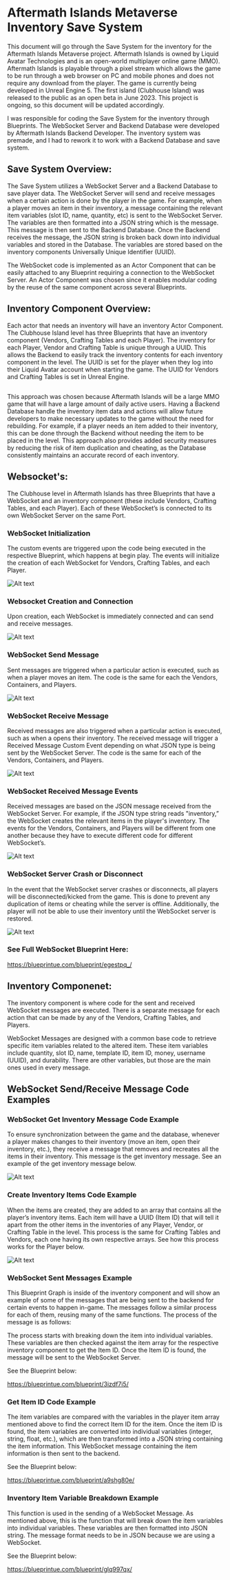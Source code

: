 # Aftermath Islands Metaverse Inventory Save System

This document will go through the Save System for the inventory for the Aftermath Islands Metaverse project. Aftermath Islands is owned by Liquid Avatar Technologies and is an open-world multiplayer online game (MMO). Aftermath Islands is playable through a pixel stream which allows the game to be run through a web browser on PC and mobile phones and does not require any download from the player. The game is currently being developed in Unreal Engine 5. The first island (Clubhouse Island) was released to the public as an open beta in June 2023. This project is ongoing, so this document will be updated accordingly.

I was responsible for coding the Save System for the inventory through Blueprints. The WebSocket Server and Backend Database were developed by Aftermath Islands Backend Developer. The inventory system was premade, and I had to rework it to work with a Backend Database and save system. 

## Save System Overview:

The Save System utilizes a WebSocket Server and a Backend Database to save player data. The WebSocket Server will send and receive messages when a certain action is done by the player in the game. For example, when a player moves an item in their inventory, a message containing the relevant item variables (slot ID, name, quantity, etc) is sent to the WebSocket Server. The variables are then formatted into a JSON string which is the message. This message is then sent to the Backend Database. Once the Backend receives the message, the JSON string is broken back down into individual variables and stored in the Database. The variables are stored based on the inventory components Universally Unique Identifier (UUID). 

The WebSocket code is implemented as an Actor Component that can be easily attached to any Blueprint requiring a connection to the WebSocket Server. An Actor Component was chosen since it enables modular coding by the reuse of the same component across several Blueprints. 

## Inventory Component Overview:

Each actor that needs an inventory will have an inventory Actor Component. The Clubhouse Island level has three Blueprints that have an inventory component (Vendors, Crafting Tables and each Player). The inventory for each Player, Vendor and Crafting Table is unique through a UUID. This allows the Backend to easily track the inventory contents for each inventory component in the level. The UUID is set for the player when they log into their Liquid Avatar account when starting the game. The UUID for Vendors and Crafting Tables is set in Unreal Engine. 
##

This approach was chosen because Aftermath Islands will be a large MMO game that will have a large amount of daily active users. Having a Backend Database handle the inventory item data and actions will allow future developers to make necessary updates to the game without the need for rebuilding. For example, if a player needs an item added to their inventory, this can be done through the Backend without needing the item to be placed in the level. This approach also provides added security measures by reducing the risk of item duplication and cheating, as the Database consistently maintains an accurate record of each inventory.

## Websocket's:

The Clubhouse level in Aftermath Islands has three Blueprints that have a WebSocket and an inventory component (these include Vendors, Crafting Tables, and each Player). Each of these WebSocket’s is connected to its own WebSocket Server on the same Port. 

### WebSocket Initialization

The custom events are triggered upon the code being executed in the respective Blueprint, which happens at begin play. The events will initialize the creation of each WebSocket for Vendors, Crafting Tables, and each Player.

![Alt text](Base_Unreal_Blueprint_Screenshots/WebSocket_Initialization.png)

### Websocket Creation and Connection

Upon creation, each WebSocket is immediately connected and can send and receive messages. 

![Alt text](Websocket_Creation_and_Connection.png)

### WebSocket Send Message 

Sent messages are triggered when a particular action is executed, such as when a player moves an item. The code is the same for each the Vendors, Containers, and Players.

![Alt text](Websocket_Send_Message.png)

### WebSocket Receive Message

Received messages are also triggered when a particular action is executed, such as when a opens their inventory. The received message will trigger a Received Message Custom Event depending on what JSON type is being sent by the WebSocket Server. The code is the same for each of the Vendors, Containers, and Players.

![Alt text](Websocket_Receive_Message.png)

### WebSocket Received Message Events

Received messages are based on the JSON message received from the WebSocket Server. For example, if the JSON type string reads "inventory,” the WebSocket creates the relevant items in the player's inventory. The events for the Vendors, Containers, and Players will be different from one another because they have to execute different code for different WebSocket’s.

![Alt text](Websocket_Received_Message_Events.png)

### WebSocket Server Crash or Disconnect

In the event that the WebSocket server crashes or disconnects, all players will be disconnected/kicked from the game. This is done to prevent any duplication of items or cheating while the server is offline. Additionally, the player will not be able to use their inventory until the WebSocket server is restored. 

![Alt text](WebSocket_Server_Crash_or_Disconnect.png)

### See Full WebSocket Blueprint Here: 

https://blueprintue.com/blueprint/egestpq_/ 

## Inventory Componenet:

The inventory component is where code for the sent and received WebSocket messages are executed.  There is a separate message for each action that can be made by any of the Vendors, Crafting Tables, and Players. 

WebSocket Messages are designed with a common base code to retrieve specific item variables related to the altered item. These item variables include quantity, slot ID, name, template ID, item ID, money, username (UUID), and durability. There are other variables, but those are the main ones used in every message. 

## WebSocket Send/Receive Message Code Examples

### WebSocket Get Inventory Message Code Example

To ensure synchronization between the game and the database, whenever a player makes changes to their inventory (move an item, open their inventory, etc.), they receive a message that removes and recreates all the items in their inventory. This message is the get inventory message. See an example of the get inventory message below.

![Alt text](Get_Inventory_Message.png)

### Create Inventory Items Code Example

 When the items are created, they are added to an array that contains all the player’s inventory items. Each item will have a UUID (Item ID) that will tell it apart from the other items in the inventories of any Player, Vendor, or Crafting Table in the level. This process is the same for Crafting Tables and Vendors, each one having its own respective arrays. See how this process works for the Player below.

 ![Alt text](Create_Inventory_Items.png)

### WebSocket Sent Messages Example 

This Blueprint Graph is inside of the inventory component and will show an example of some of the messages that are being sent to the backend for certain events to happen in-game. The messages follow a similar process for each of them, reusing many of the same functions. The process of the message is as follows: 

The process starts with breaking down the item into individual variables. These variables are then checked against the item array for the respective inventory component to get the Item ID. Once the Item ID is found, the message will be sent to the WebSocket Server.

See the Blueprint below:

https://blueprintue.com/blueprint/3izdf7i5/ 

 ### Get Item ID Code Example

The item variables are compared with the variables in the player item array mentioned above to find the correct Item ID for the item. Once the item ID is found, the item variables are converted into individual variables (integer, string, float, etc.), which are then transformed into a JSON string containing the item information. This WebSocket message containing the item information is then sent to the backend.

See the Blueprint below:

https://blueprintue.com/blueprint/a9shg80e/ 

### Inventory Item Variable Breakdown Example

This function is used in the sending of a WebSocket Message. As mentioned above, this is the function that will break down the item variables into individual variables. These variables are then formatted into JSON string. The message format needs to be in JSON because we are using a WebSocket. 

See the Blueprint below:

https://blueprintue.com/blueprint/glq997qx/